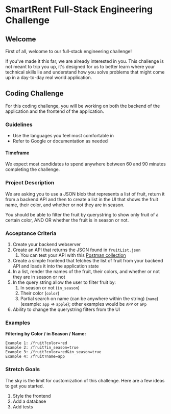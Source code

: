 # SmartRent Full-Stack Engineering Challenge

## Welcome

First of all, welcome to our full-stack engineering challenge!

If you've made it this far, we are already interested in you. This challenge is not meant to trip you up, it's
designed for us to better learn where your technical skills lie and understand how you solve problems that might
come up in a day-to-day real world application.

## Coding Challenge

For this coding challenge, you will be working on both the backend of the application and the frontend of the application.

### Guidelines

- Use the languages you feel most comfortable in
- Refer to Google or documentation as needed

#### Timeframe
We expect most candidates to spend anywhere between 60 and 90 minutes completing the challenge.

### Project Description

We are asking you to use a JSON blob that represents a list of fruit, return it from a backend API and then
to create a list in the UI that shows the fruit name, their color, and whether or not they are in season.

You should be able to filter the fruit by querystring to show only fruit of a certain color, AND OR
whether the fruit is in season or not.

### Acceptance Criteria

1. Create your backend webserver
2. Create an API that returns the JSON found in `fruitList.json`
   1. You can test your API with this [Postman collection](/SmartRent-Full-Stack-Interview-Challenge.postman_collection.json)
3. Create a simple frontend that fetches the list of fruit from your backend API and loads it into the application state
4. In a list, render the names of the fruit, their colors, and whether or not they are in season or not
5. In the query string allow the user to filter fruit by:
   1. In season or not (`in_season`)
   2. Their color (`color`)
   3. Partial search on name (can be anywhere within the string) (`name`) (example: `app` => `apple`); other examples would be `APP` or `aPp`
6. Ability to change the querystring filters from the UI

### Examples

**Filtering by Color / in Season / Name:**

```
Example 1: /fruit?color=red
Example 2: /fruit?in_season=true
Example 3: /fruit?color=red&in_season=true
Example 4: /fruit?name=app
```

### Stretch Goals

The sky is the limit for customization of this challenge. Here are a few ideas to get you started.

1. Style the frontend
2. Add a database
3. Add tests
